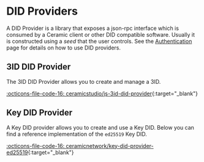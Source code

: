 # DID Providers
A DID Provider is a library that exposes a json-rpc interface which is consumed by a Ceramic client or other DID compatible software. Usually it is constructed using a *seed* that the user controls. See the [Authentication](../../build/authentication.md) page for details on how to use DID providers.

## 3ID DID Provider
The 3ID DID Provider allows you to create and manage a 3ID.

[:octicons-file-code-16: ceramicstudio/js-3id-did-provider](https://github.com/ceramicstudio/js-3id-did-provider){:target="_blank"}

## Key DID Provider
A Key DID provider allows you to create and use a Key DID. Below you can find a reference implementation of the `ed25519` Key DID.

[:octicons-file-code-16: ceramicnetwork/key-did-provider-ed25519](https://github.com/ceramicnetwork/key-did-provider-ed25519){:target="_blank"}

<br />
<br />
<br />
